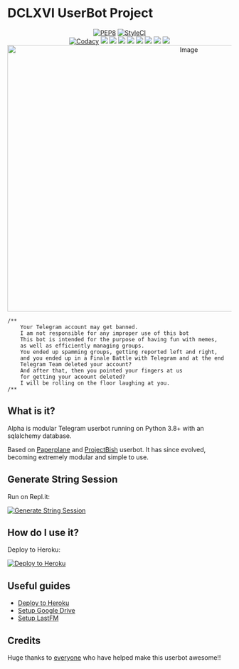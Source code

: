 # DCLXVI UserBot Project

<p align="center">
    <a href="https://github.com/GengKapak/DCLXVI/actions?query=PEP8"> <img src="https://github.com/GengKapak/DCLXVI/workflows/PEP8/badge.svg?branch=master" alt="PEP8" /></a>
    <a href="https://github.styleci.io/repos/263736411?branch=master"><img src="https://github.styleci.io/repos/263736411/shield?branch=master" alt="StyleCI"></a><br>
    <a href="https://app.codacy.com/gh/GengKapak/DCLXVI/dashboard"> <img src="https://img.shields.io/codacy/grade/a8f0747a964e4712818a28d2a7f4edd3?color=blue&logo=codacy&style=for-the-badge" alt="Codacy" /></a>
    <a href="https://github.com/GengKapak/DCLXVI"> <img src="https://img.shields.io/github/repo-size/GengKapak/DCLXVI?logo=github&style=for-the-badge" /></a>
    <a href="https://github.com/GengKapak/DCLXVI/graphs/contributors"> <img src="https://img.shields.io/github/contributors-anon/GengKapak/DCLXVI?color=blue&label=all%20contributors&logo=github&style=for-the-badge" /></a>
    <a href="https://github.com/GengKapak/DCLXVI/commits/master"> <img src="https://img.shields.io/github/last-commit/GengKapak/DCLXVI?color=blue&logo=github&style=for-the-badge" /></a>
    <a href="https://github.com/GengKapak/DCLXVI/issues"> <img src="https://img.shields.io/github/issues/GengKapak/DCLXVI?color=blue&logo=github&style=for-the-badge" /></a>
    <a href="https://github.com/GengKapak/DCLXVI/network/members"> <img src="https://img.shields.io/github/forks/GengKapak/DCLXVI?logo=github&style=for-the-badge" /></a>
    <a href="https://hub.docker.com/r/gengkapak/archlinux"> <img src="https://img.shields.io/docker/image-size/gengkapak/archlinux/latest?label=docker%20image%20size&logo=docker&style=for-the-badge" /></a>
    <a href="https://hub.docker.com/r/gengkapak/archlinux/tags"> <img src="https://img.shields.io/docker/v/gengkapak/archlinux/latest?label=docker%20version&logo=docker&style=for-the-badge" /></a>
    <a href="https://pypi.org/project/Telethon/"> <img src="https://img.shields.io/pypi/v/telethon?label=telethon&logo=pypi&logoColor=white&style=for-the-badge" /></a>
    <img src="https://telegra.ph/file/2a7b0bd8547a80c019493.jpg" alt="Image" width="800" height="600" />
</p>

```
/**
    Your Telegram account may get banned.
    I am not responsible for any improper use of this bot
    This bot is intended for the purpose of having fun with memes,
    as well as efficiently managing groups.
    You ended up spamming groups, getting reported left and right,
    and you ended up in a Finale Battle with Telegram and at the end
    Telegram Team deleted your account?
    And after that, then you pointed your fingers at us
    for getting your acoount deleted?
    I will be rolling on the floor laughing at you.
/**
```

## What is it?

Alpha is modular Telegram userbot running on Python 3.8+ with an sqlalchemy database.

Based on [Paperplane](https://github.com/RaphielGang/Telegram-UserBot) and [ProjectBish](https://github.com/adekmaulana/ProjectBish) userbot.
It has since evolved, becoming extremely modular and simple to use.

## Generate String Session

Run on Repl.it:
<p><a href="http://dclxvi.anggar96s.repl.run"> <img src="https://img.shields.io/badge/run-string__session.py-blue?style=for-the-badge&logo=repl.it" alt="Generate String Session" /></a></p>

## How do I use it?

Deploy to Heroku:
<p><a href="https://heroku.com/deploy"> <img src="https://www.herokucdn.com/deploy/button.svg" alt="Deploy to Heroku" /></a></p>

## Useful guides

* [Deploy to Heroku](https://telegra.ph/How-to-host-a-Telegram-Userbot-11-02)
* [Setup Google Drive](https://telegra.ph/How-To-Setup-Google-Drive-04-03)
* [Setup LastFM](https://telegra.ph/How-to-set-up-LastFM-module-for-Paperplane-userbot-11-02)

## Credits

Huge thanks to [everyone](https://github.com/GengKapak/DCLXVI/graphs/contributors) who have helped make this userbot awesome!!</p>
